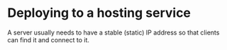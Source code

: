 # Deploying to a hosting service 

A server usually needs to have a stable (static) IP address so that clients can find it and connect to it.
